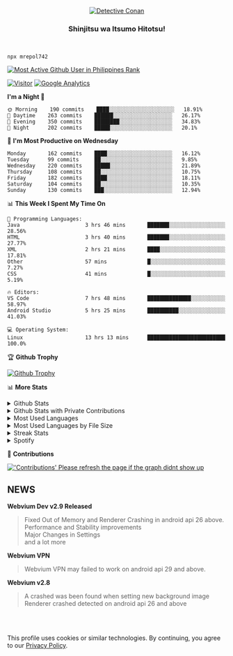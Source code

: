 <p align="center">
<a href="https://mrepol742.github.io">
  <img alt="Detective Conan" src="https://mrepol742-gif-randomizer.vercel.app/api" /> 
  </a> 
  <h3 align="center">Shinjitsu wa Itsumo Hitotsu!</h3>
</p>
<br>

~~~
npx mrepol742
~~~
 
[![Most Active Github User in Philippines Rank](https://enibdhv97zm33sz.m.pipedream.net)](https://mrepol742.github.io)

[![Visitor](https://visitor-badge.glitch.me/badge?page_id=mrepol742)](https:/mrepol742.github.io) [![Google Analytics](https://ga-beacon.appspot.com/UA-211882290-2/profile-readme)](https://mrepol742.github.io)

[comment]: <> (This is a automated generated Data from github action workflow)
[comment]: <> (START OF GENERATED DATA)

<!--START_SECTION:waka-->
**I'm a Night 🦉** 

```text
🌞 Morning    190 commits    ████░░░░░░░░░░░░░░░░░░░░░   18.91% 
🌆 Daytime    263 commits    ██████░░░░░░░░░░░░░░░░░░░   26.17% 
🌃 Evening    350 commits    ████████░░░░░░░░░░░░░░░░░   34.83% 
🌙 Night      202 commits    █████░░░░░░░░░░░░░░░░░░░░   20.1%

```
📅 **I'm Most Productive on Wednesday** 

```text
Monday       162 commits    ████░░░░░░░░░░░░░░░░░░░░░   16.12% 
Tuesday      99 commits     ██░░░░░░░░░░░░░░░░░░░░░░░   9.85% 
Wednesday    220 commits    █████░░░░░░░░░░░░░░░░░░░░   21.89% 
Thursday     108 commits    ██░░░░░░░░░░░░░░░░░░░░░░░   10.75% 
Friday       182 commits    ████░░░░░░░░░░░░░░░░░░░░░   18.11% 
Saturday     104 commits    ██░░░░░░░░░░░░░░░░░░░░░░░   10.35% 
Sunday       130 commits    ███░░░░░░░░░░░░░░░░░░░░░░   12.94%

```


📊 **This Week I Spent My Time On** 

```text
💬 Programming Languages: 
Java                     3 hrs 46 mins       ███████░░░░░░░░░░░░░░░░░░   28.56% 
HTML                     3 hrs 40 mins       ███████░░░░░░░░░░░░░░░░░░   27.77% 
XML                      2 hrs 21 mins       ████░░░░░░░░░░░░░░░░░░░░░   17.81% 
Other                    57 mins             █░░░░░░░░░░░░░░░░░░░░░░░░   7.27% 
CSS                      41 mins             █░░░░░░░░░░░░░░░░░░░░░░░░   5.19%

🔥 Editors: 
VS Code                  7 hrs 48 mins       ██████████████░░░░░░░░░░░   58.97% 
Android Studio           5 hrs 25 mins       ██████████░░░░░░░░░░░░░░░   41.03%

💻 Operating System: 
Linux                    13 hrs 13 mins      █████████████████████████   100.0%

```


<!--END_SECTION:waka-->

[comment]: <> (END OF GENERATED DATA)

<p>

🏆 **Github Trophy**
  
<a href="https://mrepol742.github.io">
<img alt="Github Trophy" src="https://github-profile-trophy.vercel.app/?username=mrepol742&theme=gruvbox">
</a>
</p>

<p>

📊 **More Stats**
  
<details>
  <summary>Github Stats</summary>
  <br>
  <a href="https://mrepol742.github.io">
  <img alt="Github Stats" src="https://github-readme-stats.vercel.app/api?username=mrepol742&show_icons=true&count_private=true&theme=gruvbox">
</a>  
  
</details> 
  
  <details>
  <summary>Github Stats with Private Contributions</summary>
  <br>
 <a href="https://mrepol742.github.io">
<img alt="Github Stats with Private Contributions" src="https://mrepol742.github.io/github-stats/generated/overview.svg">
</a>
</details>
  
<details>
  <summary>Most Used Languages</summary>
  <br>
 <a href="https://mrepol742.github.io">
<img alt="Most Used Languages" src="https://github-readme-stats.vercel.app/api/top-langs/?username=mrepol742&layout=compact&include_all_commits=true&&count_private=true&langs_count=20&theme=gruvbox">
</a>
</details>

 <details>
  <summary>Most Used Languages by File Size</summary>
  <br>
 <a href="https://mrepol742.github.io">
<img alt="Most Used Languages by File Size" src="https://mrepol742.github.io/github-stats/generated/languages.svg">
</a>
</details>

<details>
  <summary>Streak Stats</summary>
  <br>
<a href="https://mrepol742.github.io">
<img alt="'Streak Stats' Please refresh the page if the stats didnt show up" src="https://mrepol742-streak-stats.herokuapp.com/?user=mrepol742&theme=gruvbox">
</a>
</p>
</details>
<details>
  <summary>Spotify</summary>
  <br>
<a href="https://mrepol742.github.io">
<img alt="Spotify" src="https://spotify-recently-played-readme.vercel.app/api?user=7xx9e7hwq1qyown0m4ut78pcz&count=10&unique=true">
</a>
</p>
</details>


📜 **Contributions**
  
<a href="https://mrepol742.github.io">
<img alt="'Contributions' Please refresh the page if the graph didnt show up" src="https://mrepol742-activity-graph.herokuapp.com/graph?username=mrepol742&theme=github&hide_border=true">
</a>
</p>

## NEWS
**Webvium Dev v2.9 Released**
>Fixed Out of Memory and Renderer Crashing in android api 26 above. <br> Performance and Stability improvements <br> Major Changes in Settings <br> and a lot more

**Webvium VPN**
>Webvium VPN may failed to work on android api 29 and above.

**Webvium v2.8**
>A crashed was been found when setting new background image <br> Renderer crashed detected on android api 26 and above

<br>
<br>

This profile uses cookies or similar technologies. By continuing, you agree to our <a href="https://mrepol742.github.io/privacypolicy">Privacy Policy</a>.

